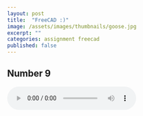 ```yaml
---
layout: post
title:  "FreeCAD :)"
image: /assets/images/thumbnails/goose.jpg
excerpt: ""
categories: assignment freecad
published: false
---
```

## Number 9

<audio controls>
  <source src="/assets/audio/9.ogg" type="audio/ogg">
  <source src="/assets/audio/9.mp3" type="audio/mpeg">
Your browser does not support the audio element.
</audio>

